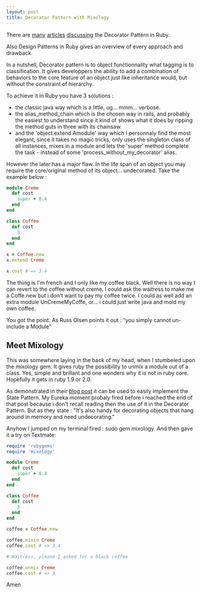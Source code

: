 ```yaml
---
layout: post
title: Decorator Pattern with Mixology
---
```


There are [many][1] [articles][2] [discussing][3] the Decorator Pattern in Ruby.

Also Design Patterns in Ruby gives an overview of every approach and drawback.

In a nutshell, Decorator pattern is to object functionnality what tagging is to classification. It gives developpers the ability to add a combination of behaviors to the core feature of an object just like inheritance would, but without the constraint of hierarchy.

To achieve it in Ruby you have 3 solutions :

* the classic java way which is a little, ug... mmm... verbose.
* the alias_method_chain which is the chosen way in rails, and probably the easiest to understand since it kind of shows what it does by ripping the method guts in three with its chainsaw.
* and the 'object.extend Amodule' way which I personnaly find the most elegant, since it takes no magic tricks, only uses the singleton class of all instances, mixes in a module and lets the 'super' method complete the task - instead of some 'process_without_my_decorator' alias.

However the later has a major flaw. In the life span of an object you may require the core/original method of its object... undecorated. Take the example below :

``` ruby
module Creme
  def cost
    super + 0.4
  end
end

class Coffee
  def cost
    3
  end
end

x = Coffee.new
x.extend Creme

x.cost # => 3.4
``` 

The thing is I'm french and I only like my coffee black. Well there is no way I can revert to the coffee without creme. I could ask the waitress to make me a Coffe.new but i don't want to pay my coffee twice. I could as well add an extra module UnCremeMyCoffe, or... i could just write java and mold my own coffee.

You got the point. As Russ Olsen points it out : "you simply cannot un-include a Module"

## Meet Mixology

This was somewhere laying in the back of my head, when I stumbeled upon the mixology gem. It gives ruby the possibility to unmix a module out of a class. Yes, simple and brillant and one wonders why it is not in ruby core. Hopefully it gets in ruby 1.9 or 2.0.

As demonstrated in their [blog post][mixology] it can be used to easily implement the State Pattern. My Eureka moment probaly fired before i reached the end of that post because i don't recall reading then the use of it in the Decorator Pattern. But as they state :
"It's also handy for decorating objects that hang around in memory and need undecorating."

Anyhow I jumped on my terminal fired : sudo gem mixology. And then gave it a try on Textmate:

``` ruby
require 'rubygems'
require 'mixology'

module Creme
  def cost
    super + 0.4
  end
end

class Coffee
  def cost
    3
  end
end

coffee = Coffee.new

coffee.mixin Creme
coffee.cost # => 3.4 

# Waitress, please I asked for a black coffee

coffee.unmix Creme
coffee.cost # => 3
``` 

Amen


[1]: http://cfis.savagexi.com/2007/09/05/rails-unusual-architecture
[2]: http://www.lukeredpath.co.uk/2006/9/6/decorator-pattern-with-ruby-in-8-lines
[3]: http://blog.jayfields.com/2008/04/extend-modules-instead-of-defining.html
[dpr]: http://jroller.com/rolsen/
[mixology]: http://www.somethingnimble.com/bliki/mixology

